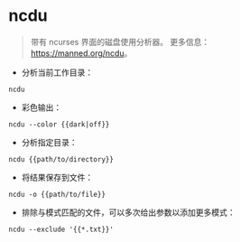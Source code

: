 # ncdu

> 带有 ncurses 界面的磁盘使用分析器。
> 更多信息：<https://manned.org/ncdu>。

- 分析当前工作目录：

`ncdu`

- 彩色输出：

`ncdu --color {{dark|off}}`

- 分析指定目录：

`ncdu {{path/to/directory}}`

- 将结果保存到文件：

`ncdu -o {{path/to/file}}`

- 排除与模式匹配的文件，可以多次给出参数以添加更多模式：

`ncdu --exclude '{{*.txt}}'`